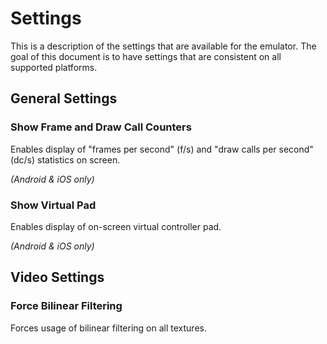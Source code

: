 # Settings

This is a description of the settings that are available for the emulator. The goal of this document is to have settings that are consistent on all supported platforms.

## General Settings

### Show Frame and Draw Call Counters 

Enables display of "frames per second" (f/s) and "draw calls per second" (dc/s) statistics on screen.

*(Android & iOS only)*

### Show Virtual Pad

Enables display of on-screen virtual controller pad.

*(Android & iOS only)*

## Video Settings

### Force Bilinear Filtering

Forces usage of bilinear filtering on all textures.
